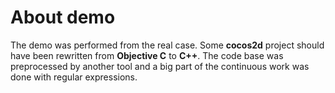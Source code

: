 # About demo

The demo was performed from the real case. Some **cocos2d** project should have been rewritten from **Objective C** to **C++**. The code base was preprocessed by another tool and a big part of the continuous work was done with regular expressions.
